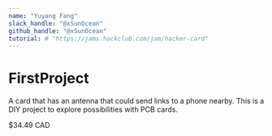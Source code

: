 ```yaml
---
name: "Yuyang Fang"
slack_handle: "@xSunOcean"
github_handle: "@xSunOcean"
tutorial: # "https://jams.hackclub.com/jam/hacker-card"
---
```



# FirstProject


<!-- Describe your board in 2-3 sentences. What are you making? What will it do? -->
A card that has an antenna that could send links to a phone nearby. This is a DIY project to explore possibilities with PCB cards. 
<!-- How much is it going to cost? -->
$34.49 CAD
